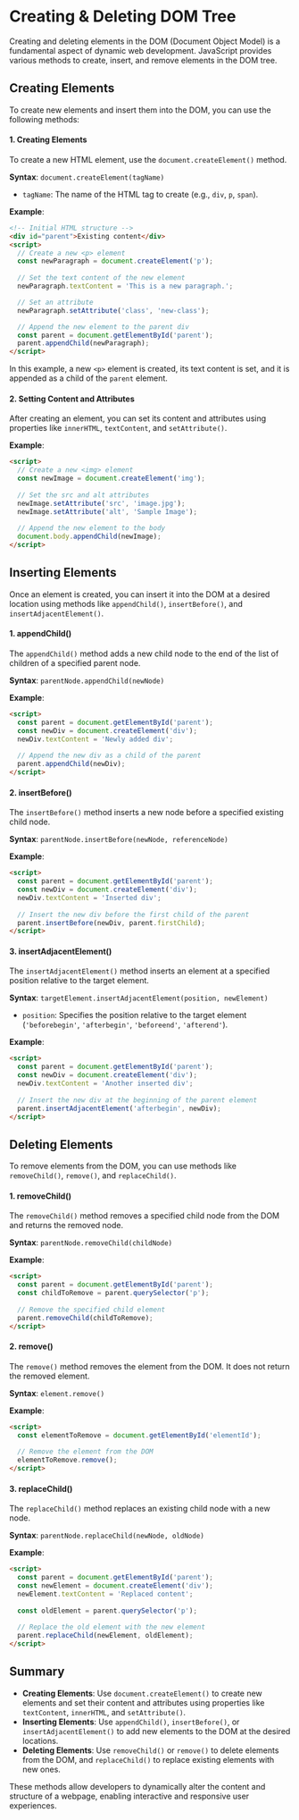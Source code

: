 # Creating & Deleting DOM Tree

Creating and deleting elements in the DOM (Document Object Model) is a fundamental aspect of dynamic web development. JavaScript provides various methods to create, insert, and remove elements in the DOM tree.

## Creating Elements

To create new elements and insert them into the DOM, you can use the following methods:

#### 1. **Creating Elements**

To create a new HTML element, use the `document.createElement()` method.

**Syntax**: `document.createElement(tagName)`

- `tagName`: The name of the HTML tag to create (e.g., `div`, `p`, `span`).

**Example**:
```html
<!-- Initial HTML structure -->
<div id="parent">Existing content</div>
<script>
  // Create a new <p> element
  const newParagraph = document.createElement('p');
  
  // Set the text content of the new element
  newParagraph.textContent = 'This is a new paragraph.';

  // Set an attribute
  newParagraph.setAttribute('class', 'new-class');

  // Append the new element to the parent div
  const parent = document.getElementById('parent');
  parent.appendChild(newParagraph);
</script>
```

In this example, a new `<p>` element is created, its text content is set, and it is appended as a child of the `parent` element.

#### 2. **Setting Content and Attributes**

After creating an element, you can set its content and attributes using properties like `innerHTML`, `textContent`, and `setAttribute()`.

**Example**:
```html
<script>
  // Create a new <img> element
  const newImage = document.createElement('img');
  
  // Set the src and alt attributes
  newImage.setAttribute('src', 'image.jpg');
  newImage.setAttribute('alt', 'Sample Image');
  
  // Append the new element to the body
  document.body.appendChild(newImage);
</script>
```

## Inserting Elements

Once an element is created, you can insert it into the DOM at a desired location using methods like `appendChild()`, `insertBefore()`, and `insertAdjacentElement()`.

#### 1. **appendChild()**

The `appendChild()` method adds a new child node to the end of the list of children of a specified parent node.

**Syntax**: `parentNode.appendChild(newNode)`

**Example**:
```html
<script>
  const parent = document.getElementById('parent');
  const newDiv = document.createElement('div');
  newDiv.textContent = 'Newly added div';
  
  // Append the new div as a child of the parent
  parent.appendChild(newDiv);
</script>
```

#### 2. **insertBefore()**

The `insertBefore()` method inserts a new node before a specified existing child node.

**Syntax**: `parentNode.insertBefore(newNode, referenceNode)`

**Example**:
```html
<script>
  const parent = document.getElementById('parent');
  const newDiv = document.createElement('div');
  newDiv.textContent = 'Inserted div';
  
  // Insert the new div before the first child of the parent
  parent.insertBefore(newDiv, parent.firstChild);
</script>
```

#### 3. **insertAdjacentElement()**

The `insertAdjacentElement()` method inserts an element at a specified position relative to the target element.

**Syntax**: `targetElement.insertAdjacentElement(position, newElement)`

- `position`: Specifies the position relative to the target element (`'beforebegin'`, `'afterbegin'`, `'beforeend'`, `'afterend'`).

**Example**:
```html
<script>
  const parent = document.getElementById('parent');
  const newDiv = document.createElement('div');
  newDiv.textContent = 'Another inserted div';
  
  // Insert the new div at the beginning of the parent element
  parent.insertAdjacentElement('afterbegin', newDiv);
</script>
```

## Deleting Elements

To remove elements from the DOM, you can use methods like `removeChild()`, `remove()`, and `replaceChild()`.

#### 1. **removeChild()**

The `removeChild()` method removes a specified child node from the DOM and returns the removed node.

**Syntax**: `parentNode.removeChild(childNode)`

**Example**:
```html
<script>
  const parent = document.getElementById('parent');
  const childToRemove = parent.querySelector('p');
  
  // Remove the specified child element
  parent.removeChild(childToRemove);
</script>
```

#### 2. **remove()**

The `remove()` method removes the element from the DOM. It does not return the removed element.

**Syntax**: `element.remove()`

**Example**:
```html
<script>
  const elementToRemove = document.getElementById('elementId');
  
  // Remove the element from the DOM
  elementToRemove.remove();
</script>
```

#### 3. **replaceChild()**

The `replaceChild()` method replaces an existing child node with a new node.

**Syntax**: `parentNode.replaceChild(newNode, oldNode)`

**Example**:
```html
<script>
  const parent = document.getElementById('parent');
  const newElement = document.createElement('div');
  newElement.textContent = 'Replaced content';
  
  const oldElement = parent.querySelector('p');
  
  // Replace the old element with the new element
  parent.replaceChild(newElement, oldElement);
</script>
```

## Summary

- **Creating Elements**: Use `document.createElement()` to create new elements and set their content and attributes using properties like `textContent`, `innerHTML`, and `setAttribute()`.
- **Inserting Elements**: Use `appendChild()`, `insertBefore()`, or `insertAdjacentElement()` to add new elements to the DOM at the desired locations.
- **Deleting Elements**: Use `removeChild()` or `remove()` to delete elements from the DOM, and `replaceChild()` to replace existing elements with new ones.

These methods allow developers to dynamically alter the content and structure of a webpage, enabling interactive and responsive user experiences.